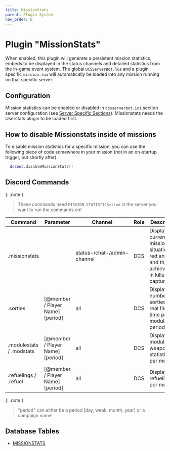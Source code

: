 ```yaml
---
title: MissionStats
parent: Plugin System
nav_order: 0
---
```


# Plugin "MissionStats"

When enabled, this plugin will generate a persistent mission statistics, embeds to be displayed in the status channels and
detailed statistics from the in-game event system. The global `DCSServerBot.lua` and a plugin specific `mission.lua` will
automatically be loaded into any mission running on that specific server.

## Configuration

Mission statistics can be enabled or disabled in `dcsserverbot.ini` section server configuration (see [Server Specific Sections]).
Missionstats needs the Userstats plugin to be loaded first.

## How to disable Missionstats inside of missions

To disable mission statistics for a specific mission, you can use the following piece of code somewhere in your mission
(not in an on-startup trigger, but shortly after).

```lua
  dcsbot.disableMissionStats()
```

## Discord Commands

{: .note }
> These commands need `MISSION_STATISTICS=true` in the server you want to run the commands on!


| Command                   | Parameter                        | Channel                     | Role | Description                                                                                       |
|---------------------------|----------------------------------|-----------------------------|------|---------------------------------------------------------------------------------------------------|
| .missionstats             |                                  | status-/chat-/admin-channel | DCS  | Display the current mission situation for red and blue and the achievments in kills and captures. |
| .sorties                  | [@member / Player Name] [period] | all                         | DCS  | Display the number of sorties and real flight time per module / period.                           |
| .modulestats / .modstats  | [@member / Player Name] [period] | all                         | DCS  | Display module and weapon statistics per module.                                                  |
| .refuelings / .refuel     | [@member / Player Name] [period] | all                         | DCS  | Display refuelings per module.                                                                    |

{: .note }
> "period" can either be a period [day, week, month, year] or a campaign name!

## Database Tables

- [MISSIONSTATS](../database.md#missionstats)

[Server Specific Sections]: ../configuration/dcsserverbot-ini.md
